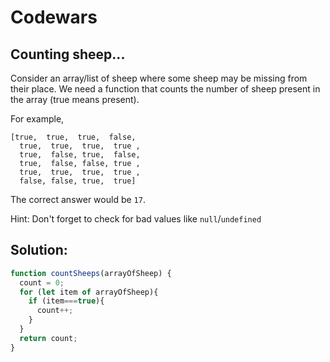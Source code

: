 # **Codewars**
## **Counting sheep...**

Consider an array/list of sheep where some sheep may be missing from their place. We need a function that counts the number of sheep present in the array (true means present).

For example,

```
[true,  true,  true,  false,
  true,  true,  true,  true ,
  true,  false, true,  false,
  true,  false, false, true ,
  true,  true,  true,  true ,
  false, false, true,  true]
  ```
The correct answer would be `17`.

Hint: Don't forget to check for bad values like `null`/`undefined`

## **Solution:**

```JavaScript
function countSheeps(arrayOfSheep) {
  count = 0;
  for (let item of arrayOfSheep){
    if (item===true){
      count++;
    }
  }
  return count;
}
```